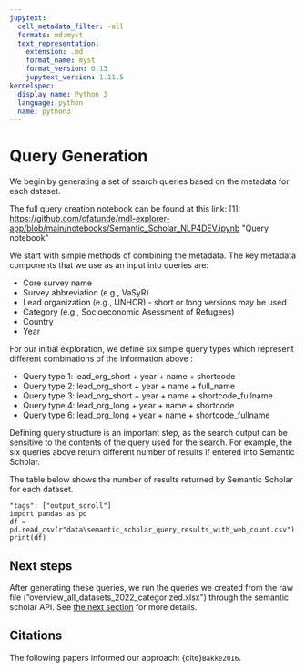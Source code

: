 ```yaml
---
jupytext:
  cell_metadata_filter: -all
  formats: md:myst
  text_representation:
    extension: .md
    format_name: myst
    format_version: 0.13
    jupytext_version: 1.11.5
kernelspec:
  display_name: Python 3
  language: python
  name: python3
---
```


# Query Generation
We begin by generating a set of search queries based on the metadata for each dataset.

The full query creation notebook can be found at this link: 
[1]: https://github.com/ofatunde/mdl-explorer-app/blob/main/notebooks/Semantic_Scholar_NLP4DEV.ipynb "Query notebook"

We start with simple methods of combining the metadata. The key metadata components that we use as an input into queries are:
* Core survey name
* Survey abbreviation (e.g., VaSyR)
* Lead organization (e.g., UNHCR) - short or long versions may be used
* Category (e.g., Socioeconomic Asessment of Refugees)
* Country
* Year 

For our initial exploration, we define six simple query types which represent different combinations of the information above :

* Query type 1: lead_org_short + year + name + shortcode
* Query type 2: lead_org_short + year + name + full_name
* Query type 3: lead_org_short + year + name + shortcode_fullname
* Query type 4: lead_org_long + year + name + shortcode
* Query type 6: lead_org_long + year + name + shortcode_fullname

Defining query structure is an important step, as the search output can be sensitive to the contents of the query used for the search. For example, the six queries above return different number of results if entered into Semantic Scholar. 

The table below shows the number of results returned by Semantic Scholar for each dataset.
```{code-cell} ipython3
"tags": ["output_scroll"]
import pandas as pd
df = pd.read_csv(r"data\semantic_scholar_query_results_with_web_count.csv")
print(df)
```

## Next steps
After generating these queries, we run the queries we created from the raw file (“overview_all_datasets_2022_categorized.xlsx") through the semantic scholar API. See [the next section](methods/semantic-search.md) for more details.


## Citations

The following papers informed our approach: {cite}`Bakke2016`.


```{bibliography}
```